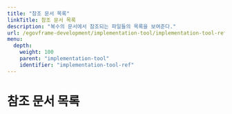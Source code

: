 ```yaml
---
title: "참조 문서 목록"
linkTitle: 참조 문서 목록
description: "복수의 문서에서 참조되는 파일들의 목록을 보여준다."
url: /egovframe-development/implementation-tool/implementation-tool-ref/
menu:
  depth:
    weight: 100
    parent: "implementation-tool"
    identifier: "implementation-tool-ref"
---
```

# 참조 문서 목록
